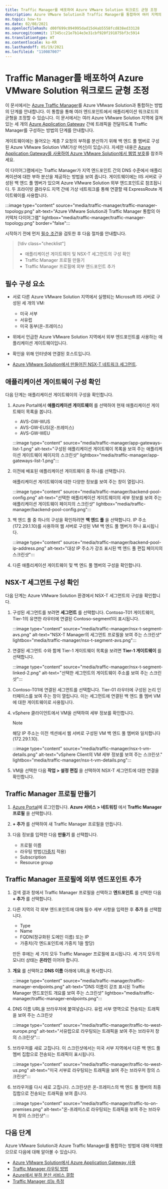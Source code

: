 ```yaml
---
title: Traffic Manager를 배포하여 Azure VMware Solution 워크로드 균형 조정
description: Azure VMware Solution과 Traffic Manager를 통합하여 여러 지역의 여러 엔드포인트에서 애플리케이션 워크로드의 균형을 조정하는 방법을 알아봅니다.
ms.topic: how-to
ms.date: 02/08/2021
ms.openlocfilehash: d00f699c094995dad15d4ab5558fcd838ed33128
ms.sourcegitcommit: 17345cc21e7b14e3e31cbf920f191875bf3c5914
ms.translationtype: HT
ms.contentlocale: ko-KR
ms.lasthandoff: 05/19/2021
ms.locfileid: "110087007"
---
```

# <a name="deploy-traffic-manager-to-balance-azure-vmware-solution-workloads"></a>Traffic Manager를 배포하여 Azure VMware Solution 워크로드 균형 조정

이 문서에서는 [Azure Traffic Manager](../traffic-manager/traffic-manager-overview.md)를 Azure VMware Solution과 통합하는 방법의 단계를 안내합니다. 이 통합을 통해 여러 엔드포인트에서 애플리케이션 워크로드의 균형을 조정할 수 있습니다. 이 문서에서는 여러 Azure VMware Solution 지역에 걸쳐 있는 세 개의 [Azure Application Gateway](../application-gateway/overview.md) 간에 트래픽을 전달하도록 Traffic Manager를 구성하는 방법의 단계를 안내합니다. 

게이트웨이에는 들어오는 계층 7 요청의 부하를 분산하기 위해 백 엔드 풀 멤버로 구성된 Azure VMware Solution VM(가상 머신)이 있습니다. 자세한 내용은 [Azure Application Gateway를 사용하여 Azure VMware Solution에서 웹앱 보호](protect-azure-vmware-solution-with-application-gateway.md)를 참조하세요.

이 다이어그램에서는 Traffic Manager가 지역 엔드포인트 간의 DNS 수준에서 애플리케이션에 대한 부하 분산을 제공하는 방법을 보여 줍니다. 게이트웨이에는 IIS 서버로 구성된 백 엔드 풀 멤버가 있으며 Azure VMware Solution 외부 엔드포인트로 참조됩니다. 두 프라이빗 클라우드 지역 간에 가상 네트워크를 통해 연결할 때 ExpressRoute 게이트웨이를 사용합니다.   

:::image type="content" source="media/traffic-manager/traffic-manager-topology.png" alt-text="Azure VMware Solution과 Traffic Manager 통합의 아키텍처 다이어그램" lightbox="media/traffic-manager/traffic-manager-topology.png" border="false":::

시작하기 전에 먼저 [필수 조건](#prerequisites)을 검토한 후 다음 절차를 안내합니다.

> [!div class="checklist"]
> * 애플리케이션 게이트웨이 및 NSX-T 세그먼트의 구성 확인
> * Traffic Manager 프로필 만들기
> * Traffic Manager 프로필에 외부 엔드포인트 추가

## <a name="prerequisites"></a>필수 구성 요소

- 서로 다른 Azure VMware Solution 지역에서 실행되는 Microsoft IIS 서버로 구성된 세 개의 VM: 
   - 미국 서부
   - 서유럽
   - 미국 동부(온-프레미스) 

- 위에서 언급한 Azure VMware Solution 지역에서 외부 엔드포인트를 사용하는 애플리케이션 게이트웨이입니다.

- 확인을 위해 인터넷에 연결된 호스트입니다. 

- [Azure VMware Solution에서 만들어진 NSX-T 네트워크 세그먼트](tutorial-nsx-t-network-segment.md).

## <a name="verify-your-application-gateways-configuration"></a>애플리케이션 게이트웨이 구성 확인

다음 단계는 애플리케이션 게이트웨이의 구성을 확인합니다.

1. Azure Portal에서 **애플리케이션 게이트웨이** 를 선택하여 현재 애플리케이션 게이트웨이 목록을 봅니다.

   - AVS-GW-WUS
   - AVS-GW-EUS(온-프레미스)
   - AVS-GW-WEU

   :::image type="content" source="media/traffic-manager/app-gateways-list-1.png" alt-text="구성된 애플리케이션 게이트웨이 목록을 보여 주는 애플리케이션 게이트웨이 페이지의 스크린샷" lightbox="media/traffic-manager/app-gateways-list-1.png":::

1. 이전에 배포된 애플리케이션 게이트웨이 중 하나를 선택합니다. 

   애플리케이션 게이트웨이에 대한 다양한 정보를 보여 주는 창이 열립니다. 

   :::image type="content" source="media/traffic-manager/backend-pool-config.png" alt-text="선택한 애플리케이션 게이트웨이의 세부 정보를 보여 주는 애플리케이션 게이트웨이 페이지의 스크린샷" lightbox="media/traffic-manager/backend-pool-config.png":::

1. 백 엔드 풀 중 하나의 구성을 확인하려면 **백 엔드 풀** 을 선택합니다. IP 주소(172.29.1.10)를 사용하여 웹 서버로 구성된 VM 백 엔드 풀 멤버가 하나 표시됩니다.
 
   :::image type="content" source="media/traffic-manager/backend-pool-ip-address.png" alt-text="대상 IP 주소가 강조 표시된 백 엔드 풀 편집 페이지의 스크린샷":::

1. 다른 애플리케이션 게이트웨이 및 백 엔드 풀 멤버의 구성을 확인합니다. 

## <a name="verify-the-nsx-t-segment-configuration"></a>NSX-T 세그먼트 구성 확인

다음 단계는 Azure VMware Solution 환경에서 NSX-T 세그먼트의 구성을 확인합니다.

1. 구성된 세그먼트를 보려면 **세그먼트** 를 선택합니다.  Contoso-T01 게이트웨이, Tier-1의 유연한 라우터에 연결된 Contoso-segment1이 표시됩니다.

   :::image type="content" source="media/traffic-manager/nsx-t-segment-avs.png" alt-text="NSX-T Manager의 세그먼트 프로필을 보여 주는 스크린샷" lightbox="media/traffic-manager/nsx-t-segment-avs.png":::    

1. 연결된 세그먼트 수와 함께 Tier-1 게이트웨이 목록을 보려면 **Tier-1 게이트웨이** 를 선택합니다. 

   :::image type="content" source="media/traffic-manager/nsx-t-segment-linked-2.png" alt-text="선택한 세그먼트의 게이트웨이 주소를 보여 주는 스크린샷":::    

1. Contoso-T01에 연결된 세그먼트를 선택합니다. Tier-01 라우터에 구성된 논리 인터페이스를 보여 주는 창이 열립니다. 이는 세그먼트에 연결된 백 엔드 풀 멤버 VM에 대한 게이트웨이로 사용됩니다.

1. vSphere 클라이언트에서 VM을 선택하여 세부 정보를 확인합니다. 

   >[!NOTE]
   >해당 IP 주소는 이전 섹션에서 웹 서버로 구성된 VM 백 엔드 풀 멤버와 일치합니다(172.29.1.10).

   :::image type="content" source="media/traffic-manager/nsx-t-vm-details.png" alt-text="vSphere Client의 VM 세부 정보를 보여 주는 스크린샷." lightbox="media/traffic-manager/nsx-t-vm-details.png":::    

4. VM을 선택한 다음 **작업 > 설정 편집** 을 선택하여 NSX-T 세그먼트에 대한 연결을 확인합니다.

## <a name="create-your-traffic-manager-profile"></a>Traffic Manager 프로필 만들기

1. [Azure Portal](https://rc.portal.azure.com/#home)에 로그인합니다. **Azure 서비스 > 네트워킹** 에서 **Traffic Manager 프로필** 을 선택합니다.

2. **+ 추가** 를 선택하여 새 Traffic Manager 프로필을 만듭니다.
 
3. 다음 정보를 입력한 다음 **만들기** 를 선택합니다.

   - 프로필 이름
   - 라우팅 방법([가중치](../traffic-manager/traffic-manager-routing-methods.md) 적용)
   - Subscription
   - Resource group

## <a name="add-external-endpoints-into-the-traffic-manager-profile"></a>Traffic Manager 프로필에 외부 엔드포인트 추가

1. 검색 결과 창에서 Traffic Manager 프로필을 선택하고 **엔드포인트** 를 선택한 다음 **+ 추가** 를 선택합니다.

1. 다른 지역의 각 외부 엔드포인트에 대해 필수 세부 사항을 입력한 후 **추가** 를 선택합니다. 
   - Type
   - Name
   - FQDN(정규화된 도메인 이름) 또는 IP
   - 가중치(각 엔드포인트에 가중치 1을 할당) 

   만든 후에는 세 가지 모두 Traffic Manager 프로필에 표시됩니다. 세 가지 모두의 모니터 상태는 **온라인** 이어야 합니다.

3. **개요** 를 선택하고 **DNS 이름** 아래에 URL을 복사합니다.

   :::image type="content" source="media/traffic-manager/traffic-manager-endpoints.png" alt-text="DNS 이름이 강조 표시된 Traffic Manager 엔드포인트 개요를 보여 주는 스크린샷" lightbox="media/traffic-manager/traffic-manager-endpoints.png"::: 

4. DNS 이름 URL을 브라우저에 붙여넣습니다. 유럽 서부 영역으로 전송되는 트래픽을 보여 주는 스크린샷

   :::image type="content" source="media/traffic-manager/traffic-to-west-europe.png" alt-text="서유럽으로 라우팅되는 트래픽을 보여 주는 브라우저 창의 스크린샷"::: 

5. 브라우저를 새로 고칩니다. 이 스크린샷에서는 미국 서부 지역에서 다른 백 엔드 풀 멤버 집합으로 전송되는 트래픽이 표시됩니다.

   :::image type="content" source="media/traffic-manager/traffic-to-west-us.png" alt-text="미국 서부로 라우팅되는 트래픽을 보여 주는 브라우저 창의 스크린샷"::: 

6. 브라우저를 다시 새로 고칩니다. 스크린샷은 온-프레미스의 백 엔드 풀 멤버의 최종 집합으로 전송되는 트래픽을 보여 줍니다.

   :::image type="content" source="media/traffic-manager/traffic-to-on-premises.png" alt-text="온-프레미스로 라우팅되는 트래픽을 보여 주는 브라우저 창의 스크린샷":::

## <a name="next-steps"></a>다음 단계

Azure VMware Solution과 Azure Traffic Manager를 통합하는 방법에 대해 이해했으므로 다음에 대해 알아볼 수 있습니다.

- [Azure VMware Solution에서 Azure Application Gateway 사용](protect-azure-vmware-solution-with-application-gateway.md)
- [Traffic Manager 라우팅 방법](../traffic-manager/traffic-manager-routing-methods.md)
- [Azure에서 부하 분산 서비스 결합](../traffic-manager/traffic-manager-load-balancing-azure.md)
- [Traffic Manager 성능 측정](../traffic-manager/traffic-manager-performance-considerations.md)
